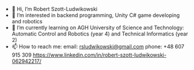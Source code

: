 - 👋 Hi, I’m Robert Szott-Ludwikowski
- 👀 I’m interested in backend programming, Unity C# game developing and robotics
- 🌱 I’m currently learning on AGH University of Science and Technology: Automatic Control and Robotics (year 4) and Technical Informatics (year 2)
- 📫 How to reach me:
  email: rsludwikowski@gmail.com 
  phone: +48 607 915 309
  https://www.linkedin.com/in/robert-szott-ludwikowski-062942217/

<!---
rsludwikowski/rsludwikowski is a ✨ special ✨ repository because its `README.md` (this file) appears on your GitHub profile.
You can click the Preview link to take a look at your changes.
--->
